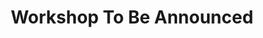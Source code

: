 ---
categories:
- bkk19
description: To Be Provided
image:
  featured: 'true'
  path: /assets/images/featured-images/bkk19/BKK19-311.png
session_attendee_num: '5'
session_id: BKK19-311
session_room: 'Keynote Room (World Ballroom BC) '
session_slot:
  end_time: '2019-04-03 16:10:00'
  start_time: '2019-04-03 15:30:00'
session_speakers: []
session_track: Arm on Arm
tag: session
tags:
- Open Source Development
title: Workshop To Be Announced
---